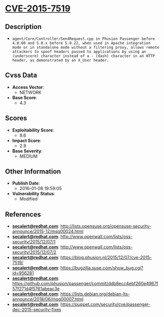 
# [CVE-2015-7519](http://lists.opensuse.org/opensuse-security-announce/2015-12/msg00024.html)

## Description

- `agent/Core/Controller/SendRequest.cpp in Phusion Passenger before 4.0.60 and 5.0.x before 5.0.22, when used in Apache integration mode or in standalone mode without a filtering proxy, allows remote attackers to spoof headers passed to applications by using an _ (underscore) character instead of a - (dash) character in an HTTP header, as demonstrated by an X_User header.`

## Cvss Data

- **Access Vector**:
  - NETWORK
- **Base Score**:
  - 4.3

## Scores

- **Exploitability Score**:
  - 8.6
- **Impact Score**:
  - 2.9
- **Base Severity**:
  - MEDIUM

## Other Information

- **Publish Date**:
  - 2016-01-08 19:59:05
- **Vulnerability Status**:
  - Modified

## References

- **secalert@redhat.com**: http://lists.opensuse.org/opensuse-security-announce/2015-12/msg00024.html
- **secalert@redhat.com**: http://www.openwall.com/lists/oss-security/2015/12/07/1
- **secalert@redhat.com**: http://www.openwall.com/lists/oss-security/2015/12/07/2
- **secalert@redhat.com**: https://blog.phusion.nl/2015/12/07/cve-2015-7519/
- **secalert@redhat.com**: https://bugzilla.suse.com/show_bug.cgi?id=956281
- **secalert@redhat.com**: https://github.com/phusion/passenger/commit/ddb8ecc4ebf260e4967f57f271d4f5761abeac3e
- **secalert@redhat.com**: https://lists.debian.org/debian-lts-announce/2018/06/msg00007.html
- **secalert@redhat.com**: https://puppet.com/security/cve/passenger-dec-2015-security-fixes
